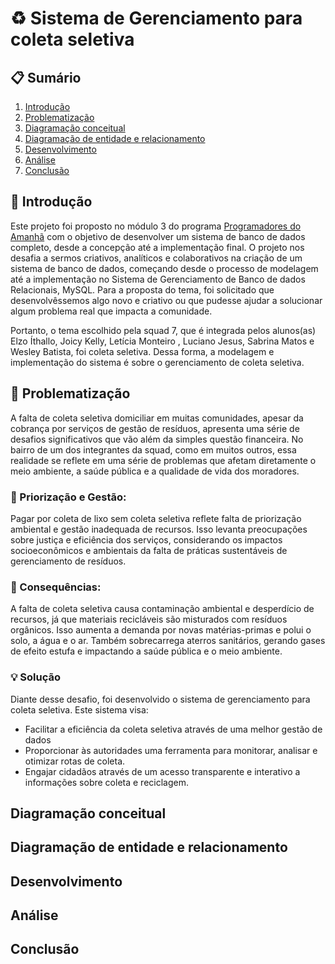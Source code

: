 # ♻ Sistema de Gerenciamento para coleta seletiva

## 📋 Sumário
1. [Introdução](https://github.com/Joicylara/ColetaLixo-ProjetoFinal/new/master?filename=README.md#introdu%C3%A7%C3%A3o)
2. [Problematização](https://github.com/Joicylara/ColetaLixo-ProjetoFinal/new/master?filename=README.md#problematiza%C3%A7%C3%A3o)
3. [Diagramação conceitual](https://github.com/Joicylara/ColetaLixo-ProjetoFinal/new/master?filename=README.md#diagrama%C3%A7%C3%A3o-conceitual)
4. [Diagramação de entidade e relacionamento](https://github.com/Joicylara/ColetaLixo-ProjetoFinal/new/master?filename=README.md#diagrama%C3%A7%C3%A3o-de-entidade-e-relacionamento)
5. [Desenvolvimento](https://github.com/Joicylara/ColetaLixo-ProjetoFinal/new/master?filename=README.md#desenvolvimento)
6. [Análise](https://github.com/Joicylara/ColetaLixo-ProjetoFinal/new/master?filename=README.md#an%C3%A1lise)
7. [Conclusão](https://github.com/Joicylara/ColetaLixo-ProjetoFinal/new/master?filename=README.md#conclus%C3%A3o)


## 📝 Introdução
  Este projeto foi proposto no módulo 3 do programa [Programadores do Amanhã](https://programadoresdoamanha.org/) com o objetivo de desenvolver um sistema de banco de dados completo, desde a concepção até a implementação final. O projeto nos desafia a sermos criativos, analíticos e colaborativos na criação de um sistema de banco de dados, começando desde o processo de modelagem até a implementação no Sistema de Gerenciamento de Banco de dados Relacionais, MySQL. Para a proposta do tema, foi solicitado que desenvolvêssemos algo novo e criativo ou que pudesse ajudar a solucionar algum problema real que impacta a comunidade.

  Portanto, o tema escolhido pela squad 7, que é integrada pelos alunos(as) Elzo Íthallo, Joicy Kelly, Letícia Monteiro , Luciano Jesus, Sabrina Matos
e Wesley Batista, foi coleta seletiva. Dessa forma, a modelagem e implementação do sistema é sobre o gerenciamento de coleta seletiva.


## 🚯 Problematização
A falta de coleta seletiva domiciliar em muitas comunidades, apesar da cobrança por serviços de gestão de resíduos, apresenta uma série de desafios significativos que vão além da simples questão financeira. 
No bairro de um dos integrantes da squad, como em muitos outros, essa realidade se reflete em uma série de problemas que afetam diretamente o meio ambiente, a saúde pública e a qualidade de vida dos moradores.

### 💸 Priorização e Gestão:
Pagar por coleta de lixo sem coleta seletiva reflete falta de priorização ambiental e gestão inadequada de recursos. Isso levanta preocupações sobre justiça e eficiência dos serviços, considerando os impactos socioeconômicos e ambientais da falta de práticas sustentáveis de gerenciamento de resíduos.

### 🌱 Consequências:
A falta de coleta seletiva causa contaminação ambiental e desperdício de recursos, já que materiais recicláveis são misturados com resíduos orgânicos. Isso aumenta a demanda por novas matérias-primas e polui o solo, a água e o ar. 
Também sobrecarrega aterros sanitários, gerando gases de efeito estufa e impactando a saúde pública e o meio ambiente.

### 💡 Solução
Diante desse desafio, foi desenvolvido o sistema de gerenciamento para coleta seletiva. Este sistema visa:
- Facilitar a eficiência da coleta seletiva através de uma melhor gestão de dados
- Proporcionar às autoridades uma ferramenta para monitorar, analisar e otimizar rotas de coleta.
- Engajar cidadãos através de um acesso transparente e interativo a informações sobre coleta e reciclagem.

## Diagramação conceitual

## Diagramação de entidade e relacionamento

## Desenvolvimento

## Análise

## Conclusão
